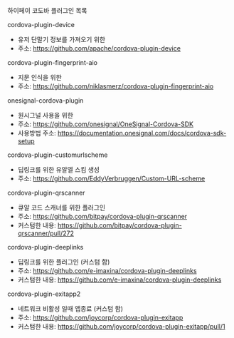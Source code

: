 하이페이 코도바 플러그인 목록

cordova-plugin-device
- 유저 단말기 정보를 가져오기 위한
- 주소: https://github.com/apache/cordova-plugin-device

cordova-plugin-fingerprint-aio
- 지문 인식을 위한
- 주소: https://github.com/niklasmerz/cordova-plugin-fingerprint-aio

onesignal-cordova-plugin
- 원시그널 사용을 위한
- 주소: https://github.com/onesignal/OneSignal-Cordova-SDK
- 사용방법 주소: https://documentation.onesignal.com/docs/cordova-sdk-setup

cordova-plugin-customurlscheme
- 딥링크를 위한 유알엘 스킴 생성
- 주소: https://github.com/EddyVerbruggen/Custom-URL-scheme

cordova-plugin-qrscanner
- 큐알 코드 스캐너를 위한 플러그인
- 주소: https://github.com/bitpay/cordova-plugin-qrscanner
- 커스텀한 내용: https://github.com/bitpay/cordova-plugin-qrscanner/pull/272

cordova-plugin-deeplinks
- 딥링크를 위한 플러그인 (커스텀 함)
- 주소: https://github.com/e-imaxina/cordova-plugin-deeplinks
- 커스텀한 내용: https://github.com/e-imaxina/cordova-plugin-deeplinks

cordova-plugin-exitapp2
- 네트워크 비활성 일때 앱종료 (커스텀 함)
- 주소: https://github.com/joycorp/cordova-plugin-exitapp
- 커스텀한 내용: https://github.com/joycorp/cordova-plugin-exitapp/pull/1
